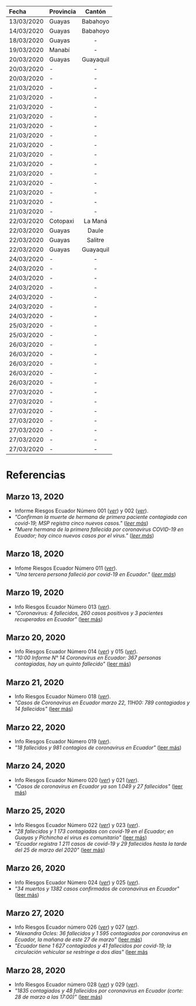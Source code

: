 | Fecha      | Provincia | Cantón     |
| :---       | ---       | :---:      |
| 13/03/2020 | Guayas    | Babahoyo   |
| 14/03/2020 | Guayas    | Babahoyo   |
| 18/03/2020 | Guayas    | -          | 
| 19/03/2020 | Manabí    | -          |
| 20/03/2020 | Guayas    | Guayaquil  |
| 20/03/2020 | -         | -          |
| 20/03/2020 | -         | -          |
| 21/03/2020 | -         | -          |
| 21/03/2020 | -         | -          |
| 21/03/2020 | -         | -          |
| 21/03/2020 | -         | -          |
| 21/03/2020 | -         | -          |
| 21/03/2020 | -         | -          |
| 21/03/2020 | -         | -          |
| 21/03/2020 | -         | -          |
| 21/03/2020 | -         | -          |
| 21/03/2020 | -         | -          |
| 21/03/2020 | -         | -          |
| 21/03/2020 | -         | -          |
| 21/03/2020 | -         | -          |
| 21/03/2020 | -         | -          |
| 22/03/2020 | Cotopaxi  | La Maná    |
| 22/03/2020 | Guayas    | Daule      |
| 22/03/2020 | Guayas    | Salitre    |
| 22/03/2020 | Guayas    | Guayaquil  |
| 24/03/2020 | -         | -          |
| 24/03/2020 | -         | -          |
| 24/03/2020 | -         | -          |
| 24/03/2020 | -         | -          |
| 24/03/2020 | -         | -          |
| 24/03/2020 | -         | -          |
| 24/03/2020 | -         | -          |
| 25/03/2020 | -         | -          |
| 25/03/2020 | -         | -          |
| 26/03/2020 | -         | -          |
| 26/03/2020 | -         | -          |
| 26/03/2020 | -         | -          |
| 26/03/2020 | -         | -          |
| 26/03/2020 | -         | -          |
| 27/03/2020 | -         | -          |
| 27/03/2020 | -         | -          |
| 27/03/2020 | -         | -          |
| 27/03/2020 | -         | -          |
| 27/03/2020 | -         | -          |
| 27/03/2020 | -         | -          |
| 27/03/2020 | -         | -          |

# Referencias

## Marzo 13, 2020
* Informe Riesgos Ecuador Número 001 (_[ver](../fuentes/SNGRE_001.pdf)_) y 002 (_[ver](../fuentes/SNGRE_002.pdf)_).
* _"Confirman la muerte de hermana de primera paciente contagiada con covid-19; MSP registra cinco nuevos casos."_ (_[leer más](https://www.elcomercio.com/actualidad/segunda-muerte-coronavirus-covid19-ecuador.html)_)
* _"Muere hermana de la primera fallecida por coronavirus COVID-19 en Ecuador; hay cinco nuevos casos por el virus."_ (_[leer más](https://www.eluniverso.com/noticias/2020/03/14/nota/7781364/segunda-muerte-covd-19-ecuador-cinco-nuevos-infectados)_)

## Marzo 18, 2020
* Infome Riesgos Ecuador Número 011 (_[ver](../fuentes/SNGRE_011.pdf)_).
* _"Una tercera persona falleció por covid-19 en Ecuador."_ (_[leer más](https://www.elcomercio.com/actualidad/emergencia-ecuador-coronavirus-contagios-fallecido.html)_)

## Marzo 19, 2020
* Info Riesgos Ecuador Número 013 (_[ver](../fuentes/SNGRE_013.pdf)_).
* _"Coronavirus: 4 fallecidos, 260 casos positivos y 3 pacientes recuperados en Ecuador"_ ([leer más](https://www.expreso.ec/actualidad/coronavirus-4-fallecidos-260-casos-positivos-3-pacientes-recuperados-ecuador-7293.html))

## Marzo 20, 2020
* Info Riesgos Ecuador Número 014 (_[ver](../fuentes/SNGRE_014.pdf)_) y 015 (_[ver](../fuentes/SNGRE_015.pdf)_).
* _"10:00 Informe N° 14 Coronavirus en Ecuador: 367 personas contagiadas, hay un quinto fallecido"_ ([leer más](https://www.eluniverso.com/noticias/2020/03/20/nota/7789119/coronavirus-ecuador-367-personas-contagiadas-hasta-hoy))

## Marzo 21, 2020
* Info Riesgos Ecuador Número 018 (_[ver](../fuentes/SNGRE_018.pdf)_).
* _"Casos de Coronavirus en Ecuador marzo 22, 11H00: 789 contagiados y 14 fallecidos"_ ([leer más](https://www.eluniverso.com/noticias/2020/03/22/nota/7791375/casos-coronavirus-ecuador-marzo-22-11h00-789-contagiados))

## Marzo 22, 2020
* Info Riesgos Ecuador Número 019 (_[ver](../fuentes/SNGRE_019.pdf)_).
* _"18 fallecidos y 981 contagios de coronavirus en Ecuador"_ ([leer más](https://www.primicias.ec/noticias/sociedad/coronavirus-ecuador-emergencia-sanitaria/))

## Marzo 24, 2020
* Info Riesgos Ecuador Número 020 (_[ver](../fuentes/SNGRE_020.pdf)_) y 021 (_[ver](../fuentes/SNGRE_021.pdf)_).
* _"Casos de coronavirus en Ecuador ya son 1.049 y 27 fallecidos"_ ([leer más](https://www.primicias.ec/noticias/sociedad/casos-coronavirus-ecuador-semana-cuarentena/))

## Marzo 25, 2020
* Info Riesgos Ecuador Número 022 (_[ver](../fuentes/SNGR_022.pfd)_) y 023 (_[ver](../fuentes/SNGR_022.pdf)_).
* _"28 fallecidos y 1 173  contagiadas con covid-19 en el Ecuador; en Guayas y Pichincha el virus es comunitario"_ ([leer más](https://www.elcomercio.com/actualidad/fallecidos-contagiadas-covid-ecuador-coronavirus.html))
* _"Ecuador registra 1 211 casos de covid-19 y 29 fallecidos hasta la tarde del 25 de marzo del 2020"_ ([leer más](https://www.elcomercio.com/actualidad/ecuador-balance-contagios-coronavirus-covid19.html))

## Marzo 26, 2020
* Info Riesgos Ecuador Número 024 (_[ver](../fuentes/SNGR_024.pdf)_) y 025 (_[ver](../fuentes/SNGR_025.pdf)_).
* _"34 muertos y 1382 casos confirmados de coronavirus en Ecuador"_ ([leer más](https://www.ecuavisa.com/articulo/noticias/nacional/584311-34-muertos-1382-casos-confirmados-coronavirus-ecuador))

## Marzo 27, 2020
* Info Riesgos Ecuador número 026 (_[ver](../fuentes/SNGR_026.pdf)_) y 027 (_[ver](../fuentes/SNGR_027.pdf)_).
* _"Alexandra Ocles: 36 fallecidos y 1 595 contagiados por coronavirus en Ecuador, la mañana de este 27 de marzo"_ ([leer más](https://www.elcomercio.com/actualidad/ocles-fallecidos-coronavirus-ecuador-covid19.html))
* _"Ecuador tiene 1 627 contagiados y 41 fallecidos por covid-19; la circulación vehicular se restringe a dos días"_ ([leer más](https://www.elcomercio.com/actualidad/cifras-contagiados-covid19-coronavirus-ecuador.html)

## Marzo 28, 2020
* Info Riesgos Ecuador número 028 (_[ver](../fuentes/SNGR_28.pdf)_) y 029 (_[ver](../fuentes/SNGR_029)_).
* _"1835 contagiados y 48 fallecidos por coronavirus en Ecuador (corte: 28 de marzo a las 17:00)"_ ([leer más](https://www.metroecuador.com.ec/ec/noticias/2020/03/28/1835-contagiados-y-48-fallecidos-por-coronavirus-en-ecuador-corte-28-de-marzo-a-las-1700.html))